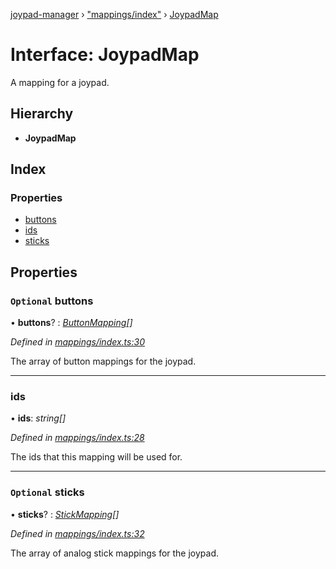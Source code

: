 [joypad-manager](../README.md) › ["mappings/index"](../modules/_mappings_index_.md) › [JoypadMap](_mappings_index_.joypadmap.md)

# Interface: JoypadMap

A mapping for a joypad.

## Hierarchy

* **JoypadMap**

## Index

### Properties

* [buttons](_mappings_index_.joypadmap.md#optional-buttons)
* [ids](_mappings_index_.joypadmap.md#ids)
* [sticks](_mappings_index_.joypadmap.md#optional-sticks)

## Properties

### `Optional` buttons

• **buttons**? : *[ButtonMapping](_mappings_index_.buttonmapping.md)[]*

*Defined in [mappings/index.ts:30](https://github.com/nvitaterna/joypad-manager/blob/ef07d3f/src/mappings/index.ts#L30)*

The array of button mappings for the joypad.

___

###  ids

• **ids**: *string[]*

*Defined in [mappings/index.ts:28](https://github.com/nvitaterna/joypad-manager/blob/ef07d3f/src/mappings/index.ts#L28)*

The ids that this mapping will be used for.

___

### `Optional` sticks

• **sticks**? : *[StickMapping](_mappings_index_.stickmapping.md)[]*

*Defined in [mappings/index.ts:32](https://github.com/nvitaterna/joypad-manager/blob/ef07d3f/src/mappings/index.ts#L32)*

The array of analog stick mappings for the joypad.
